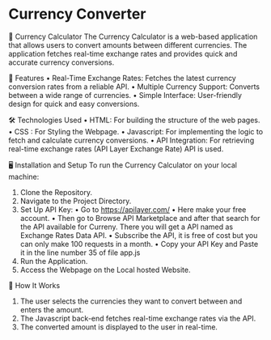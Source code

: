 # Currency Converter

💱 Currency Calculator
The Currency Calculator is a web-based application that allows users to convert amounts between different currencies. The application fetches real-time exchange rates and provides quick and accurate currency conversions.


🚀 Features
• Real-Time Exchange Rates: Fetches the latest currency conversion rates from a reliable API.
• Multiple Currency Support: Converts between a wide range of currencies.
• Simple Interface: User-friendly design for quick and easy conversions.


🛠️ Technologies Used
• HTML: For building the structure of the web pages.
• CSS : For Styling the Webpage.
• Javascript: For implementing the logic to fetch and calculate currency conversions.
• API Integration: For retrieving real-time exchange rates (API Layer Exchange Rate) API is used.


🖥️ Installation and Setup
To run the Currency Calculator on your local machine:

1) Clone the Repository.
2) Navigate to the Project Directory.
3) Set Up API Key: • Go to https://apilayer.com/
• Here make your free account.
• Then go to Browse API Marketplace and after that search for the API available for Curreny. There you will get a API named as Exchange Rates Data API.
• Subscribe the API, it is free of cost but you can only make 100 requests in a month.
• Copy your API Key and Paste it in the line number 35 of file app.js
4) Run the Application.
5) Access the Webpage on the Local hosted Website.


🎯 How It Works
1) The user selects the currencies they want to convert between and enters the amount.
2) The Javascript back-end fetches real-time exchange rates via the API.
3) The converted amount is displayed to the user in real-time.
